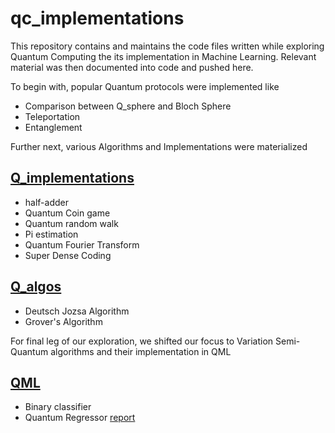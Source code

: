 # qc_implementations
This repository contains and maintains the code files written while exploring Quantum Computing the its implementation in Machine Learning. Relevant material was then documented into code and pushed here.

To begin with, popular Quantum protocols were implemented like
* Comparison between Q_sphere and Bloch Sphere
* Teleportation
* Entanglement

Further next, various Algorithms and Implementations were materialized
## [Q_implementations](https://github.com/ceyxasm/implementations/tree/main/quantum%20computing/Q_implementations)
* half-adder
* Quantum Coin game
* Quantum random walk
* Pi estimation
* Quantum Fourier Transform
* Super Dense Coding

## [Q_algos](https://github.com/ceyxasm/implementations/tree/main/quantum%20computing/Q_algos)
* Deutsch Jozsa Algorithm
* Grover's Algorithm

For final leg of our exploration, we shifted our focus to Variation Semi-Quantum algorithms and their implementation in QML
## [QML](https://github.com/ceyxasm/implementations/tree/main/quantum%20computing/QML)
* Binary classifier
* Quantum Regressor
[report](https://github.com/ceyxasm/implementations/blob/main/quantum%20computing/QML/qml_paper.pdf)
